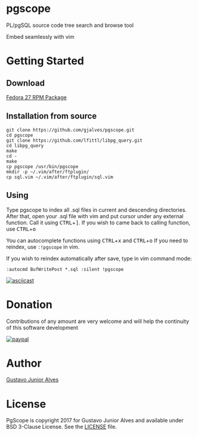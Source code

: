 # pgscope
PL/pgSQL source code tree search and browse tool

Embed seamlessly with vim

# Getting Started

## Download

[Fedora 27 RPM Package](https://github.com/gjalves/pgscope/releases/download/0.0.2/pgscope-0.0.2-1.fc27.x86_64.rpm)

## Installation from source

```
git clone https://github.com/gjalves/pgscope.git
cd pgscope
git clone https://github.com/lfittl/libpg_query.git
cd libpg_query
make
cd -
make
cp pgscope /usr/bin/pgscope
mkdir -p ~/.vim/after/ftplugin/
cp sql.vim ~/.vim/after/ftplugin/sql.vim
```

## Using

Type pgscope to index all .sql files in current and descending directories. After that, open your .sql file with vim and put cursor under any external function. Call it using <kbd>CTRL</kbd>+<kbd>]</kbd>. If you wish to came back to calling function, use <kbd>CTRL</kbd>+<kbd>o</kbd>

You can autocomplete functions using <kbd>CTRL</kbd>+<kbd>x</kbd> and <kbd>CTRL</kbd>+<kbd>o</kbd>
If you need to reindex, use `:!pgscope` in vim.

If you wish to reindex automatically after save, type in vim command mode:

```
:autocmd BufWritePost *.sql :silent !pgscope
```

[![asciicast](https://asciinema.org/a/uGW8Wz5TM3vqRoxCtqI0bCLxM.png)](https://asciinema.org/a/uGW8Wz5TM3vqRoxCtqI0bCLxM)

# Donation

Contributions of any amount are very welcome and will help the continuity of this software development

[![paypal](https://www.paypalobjects.com/en_US/i/btn/btn_donateCC_LG.gif)](https://www.paypal.com/cgi-bin/webscr?cmd=_s-xclick&hosted_button_id=HNXL8RS8FWGB2)

# Author

[Gustavo Junior Alves](https://github.com/gjalves)

# License

PgScope is copyright 2017 for Gustavo Junior Alves and available under BSD 3-Clause License. See the [LICENSE](https://github.com/gjalves/pgscope/blob/master/LICENSE) file.
